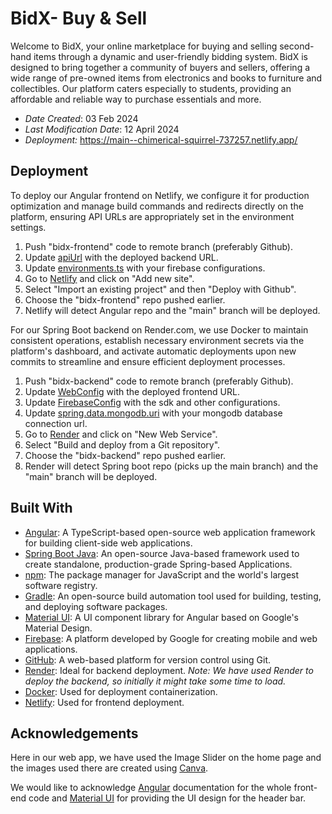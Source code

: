 # BidX- Buy & Sell

Welcome to BidX, your online marketplace for buying and selling second-hand items through a dynamic and user-friendly bidding system. BidX is designed to bring together a community of buyers and sellers, offering a wide range of pre-owned items from electronics and books to furniture and collectibles. Our platform caters especially to students, providing an affordable and reliable way to purchase essentials and more.

- _Date Created_: 03 Feb 2024
- _Last Modification Date_: 12 April 2024
- _Deployment:_ <https://main--chimerical-squirrel-737257.netlify.app/>

## Deployment

To deploy our Angular frontend on Netlify, we configure it for production optimization and manage build commands and redirects directly on the platform, ensuring API URLs are appropriately set in the environment settings.

1. Push "bidx-frontend" code to remote branch (preferably Github).
2. Update [apiUrl](bidx-frontend/src/environment.stage.ts) with the deployed backend URL.
3. Update [environments.ts](bidx-frontend/src/environments/environment.ts) with your firebase configurations.
4. Go to [Netlify](https://www.netlify.com/) and click on "Add new site".
5. Select "Import an existing project" and then "Deploy with Github".
6. Choose the "bidx-frontend" repo pushed earlier.
7. Netlify will detect Angular repo and the "main" branch will be deployed.

For our Spring Boot backend on Render.com, we use Docker to maintain consistent operations, establish necessary environment secrets via the platform's dashboard, and activate automatic deployments upon new commits to streamline and ensure efficient deployment processes.

1. Push "bidx-backend" code to remote branch (preferably Github).
2. Update [WebConfig](bidx-backend/src/main/java/com/example/bidxbackend/config/WebConfig.java) with the deployed frontend URL.
3. Update [FirebaseConfig](bidx-backend/src/main/java/com/example/bidxbackend/config/FirebaseConfig.java) with the sdk and other configurations.
4. Update [spring.data.mongodb.uri](bidx-backend/src/main/resources/application.properties) with your mongodb database connection url.
4. Go to [Render](https://render.com/) and click on "New Web Service".
5. Select "Build and deploy from a Git repository".
6. Choose the "bidx-backend" repo pushed earlier.
7. Render will detect Spring boot repo (picks up the main branch) and the "main" branch will be deployed.

## Built With

- [Angular](https://angular.io/): A TypeScript-based open-source web application framework for building client-side web applications.
- [Spring Boot Java](https://spring.io/projects/spring-boot): An open-source Java-based framework used to create standalone, production-grade Spring-based Applications.
- [npm](https://www.npmjs.com/): The package manager for JavaScript and the world's largest software registry.
- [Gradle](https://gradle.org/): An open-source build automation tool used for building, testing, and deploying software packages.
- [Material UI](https://material.angular.io/): A UI component library for Angular based on Google's Material Design.
- [Firebase](https://firebase.google.com/): A platform developed by Google for creating mobile and web applications.
- [GitHub](https://github.com/): A web-based platform for version control using Git.
- [Render](https://render.com/): Ideal for backend deployment. *Note: We have used Render to deploy the backend, so initially it might take some time to load.*
- [Docker](https://www.docker.com/): Used for deployment containerization.
- [Netlify](https://www.netlify.com/): Used for frontend deployment.

## Acknowledgements

Here in our web app, we have used the Image Slider on the home page and the images used there are created using [Canva](https://www.canva.com/).

We would like to acknowledge [Angular](https://angular.io/docs) documentation for the whole front-end code and [Material UI](https://material.angular.io/guide/getting-started) for providing the UI design for the header bar.